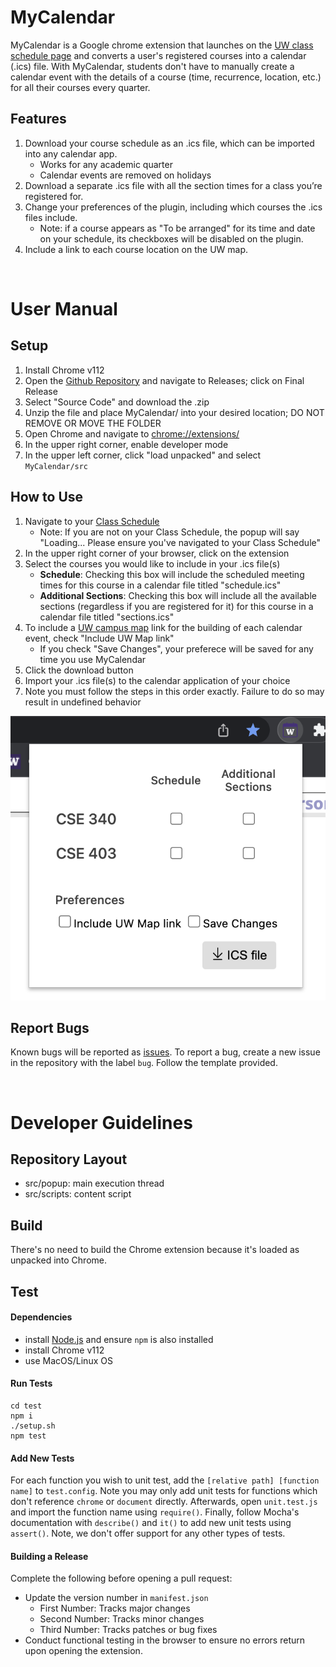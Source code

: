 # MyCalendar
MyCalendar is a Google chrome extension that launches on the [UW class schedule page](https://sdb.admin.uw.edu/sisStudents/uwnetid/schedule.aspx) and converts a user's registered courses into a calendar (.ics) file. With MyCalendar, students don't have to manually create a calendar event with the details of a course (time, recurrence, location, etc.) for all their courses every quarter.

## Features
1. Download your course schedule as an .ics file, which can be imported into any calendar app.
    - Works for any academic quarter
    - Calendar events are removed on holidays
2. Download a separate .ics file with all the section times for a class you’re registered for. 
3. Change your preferences of the plugin, including which courses the .ics files include.
    - Note: if a course appears as "To be arranged" for its time and date on your schedule, its checkboxes will be disabled on the plugin.
4. Include a link to each course location on the UW map.

&nbsp; 
# User Manual

## Setup
1. Install Chrome v112
2. Open the [Github Repository](https://github.com/randofan/MyCalendar) and navigate to Releases; click on Final Release
3. Select "Source Code" and download the .zip
4. Unzip the file and place MyCalendar/ into your desired location; DO NOT REMOVE OR MOVE THE FOLDER
5. Open Chrome and navigate to [chrome://extensions/](chrome://extensions/)
6. In the upper right corner, enable developer mode
7. In the upper left corner, click "load unpacked" and select `MyCalendar/src`

## How to Use
1. Navigate to your [Class Schedule](https://sdb.admin.uw.edu/sisStudents/uwnetid/schedule.aspx?Q=2)
    - Note: If you are not on your Class Schedule, the popup will say "Loading... Please ensure you've navigated to your Class Schedule"
2. In the upper right corner of your browser, click on the extension
3. Select the courses you would like to include in your .ics file(s)
    - **Schedule**: Checking this box will include the scheduled meeting times for this course in a calendar file titled "schedule.ics"
    - **Additional Sections**: Checking this box will include all the available sections (regardless if you are registered for it) for this course in a calendar file titled "sections.ics"
4. To include a [UW campus map](https://www.washington.edu/maps/) link for the building of each calendar event, check "Include UW Map link"
    - If you check "Save Changes", your preferece will be saved for any time you use MyCalendar
5. Click the download button
6. Import your .ics file(s) to the calendar application of your choice
7. Note you must follow the steps in this order exactly. Failure to do so may result in undefined behavior

![A test image](/src/images/popup_visual.png)

## Report Bugs
Known bugs will be reported as [issues](https://github.com/randofan/MyCalendar/issues?q=is%3Aopen+is%3Aissue+label%3Abug). To report a bug, create a new issue in the repository with the label ```bug```. Follow the template provided.

&nbsp; 
# Developer Guidelines

## Repository Layout
- src/popup: main execution thread
- src/scripts: content script

## Build
There's no need to build the Chrome extension because it's loaded as unpacked into Chrome.

## Test

#### Dependencies
- install [Node.js](https://nodejs.dev/en/) and ensure ```npm``` is also installed
- install Chrome v112
- use MacOS/Linux OS

#### Run Tests
```
cd test
npm i
./setup.sh
npm test
```

#### Add New Tests
For each function you wish to unit test, add the `[relative path] [function name]` to `test.config`. Note you may only add unit tests for functions which don't reference `chrome` or `document` directly. Afterwards, open `unit.test.js` and import the function name using `require()`. Finally, follow Mocha's documentation with `describe()` and `it()` to add new unit tests using `assert()`. Note, we don't offer support for any other types of tests.

#### Building a Release
Complete the following before opening a pull request:
- Update the version number in `manifest.json`
    - First Number: Tracks major changes
    - Second Number: Tracks minor changes
    - Third Number: Tracks patches or bug fixes
- Conduct functional testing in the browser to ensure no errors return upon opening the extension.
